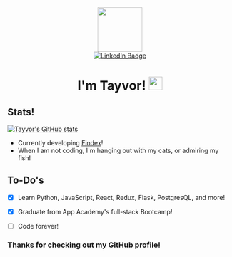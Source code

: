 <div id="header" align="center">
  <img src="https://media.giphy.com/media/v1.Y2lkPTc5MGI3NjExdnFxbHI1c2w4NHh1bzZyd3Jwc241MWxhcmlrOWhnbzg1azlmYXNpMCZlcD12MV9pbnRlcm5hbF9naWZfYnlfaWQmY3Q9Zw/11ZSwQNWba4YF2/giphy.gif" width="100"/>

  <div id="badges">
  <a href="https://www.linkedin.com/in/tayvor/">
    <img src="https://img.shields.io/badge/LinkedIn-blue?style=for-the-badge&logo=linkedin&logoColor=white" alt="LinkedIn Badge"/>
  </a>
</div>

<h1>
  I'm Tayvor!
  <img src="https://media.giphy.com/media/hvRJCLFzcasrR4ia7z/giphy.gif" width="30px"/>
</h1>
</div>

## Stats!
[![Tayvor's GitHub stats](https://github-readme-stats.vercel.app/api?username=Tayvor&hide=contribs,stars&theme=dark)](https://github.com/Tayvor/github-readme-stats)

- Currently developing [Findex](https://github.com/Tayvor/Findex)!
- When I am not coding, I'm hanging out with my cats, or admiring my fish!

## To-Do's
- [X] Learn Python, JavaScript, React, Redux, Flask, PostgresQL, and more!
- [X] Graduate from App Academy's full-stack Bootcamp!
- [ ] Code forever!

  
### Thanks for checking out my GitHub profile!

